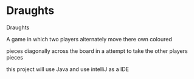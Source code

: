 # Draughts

Draughts

A game in which two players alternately move there own coloured 

pieces diagonally across the board in a attempt to take the other players pieces

this project will use Java and use intelliJ as a IDE 
